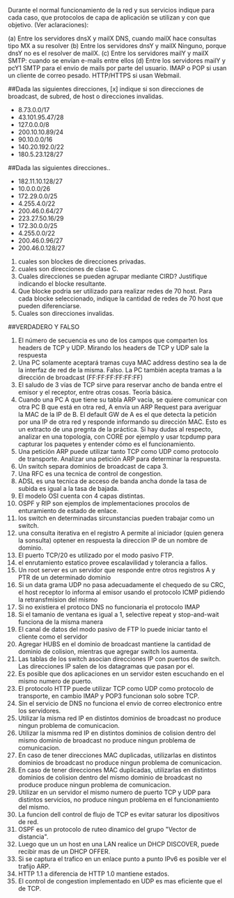 Durante el normal funcionamiento de la red y sus servicios indique para cada caso, que
protocolos de capa de aplicación se utilizan y con que objetivo. (Ver aclaraciones):

(a) Entre los servidores dnsX y mailX
    DNS, cuando mailX hace consultas tipo MX a su resolver
(b) Entre los servidores dnsY y mailX
    Ninguno, porque dnsY no es el resolver de mailX.
(c) Entre los servidores mailY y mailX
    SMTP: cuando se envían e-mails entre ellos
(d) Entre los servidores mailY y pcY1
    SMTP para el envío de mails por parte del usuario. IMAP o POP si usan un cliente de
  correo pesado. HTTP/HTTPS si usan Webmail.


##Dada las siguientes direcciones,
[x] indique si son direcciones de broadcast, de subred, de host o direcciones invalidas.

  * 8.73.0.0/17
  * 43.101.95.47/28
  * 127.0.0.0/8
  * 200.10.10.89/24
  * 90.10.0.0/16
  * 140.20.192.0/22
  * 180.5.23.128/27

##Dada las siguientes direcciones..

  * 182.11.10.128/27
  * 10.0.0.0/26
  * 172.29.0.0/25
  * 4.255.4.0/22
  * 200.46.0.64/27
  * 223.27.50.16/29
  * 172.30.0.0/25
  * 4.255.0.0/22
  * 200.46.0.96/27
  * 200.46.0.128/27

  1. cuales son blockes de direcciones privadas.
  1. cuales son direcciones de clase C.
  1. Cuales direcciones se pueden agrupar mediante CIRD? Justifique indicando el blocke resultante.
  1. Que blocke podria ser utilizado para realizar redes de 70 host. Para cada blocke seleccionado,
    indique la cantidad de redes de 70 host que pueden diferenciarse.
  1. Cuales son direcciones invalidas.

##VERDADERO Y FALSO
1. El número de secuencia es uno de los campos que comparten los headers de TCP y UDP.
Mirando los headers de TCP y UDP sale la respuesta
1. Una PC solamente aceptará tramas cuya MAC address destino sea la de la interfaz de red
de la misma.
Falso. La PC también acepta tramas a la dirección de broadcast (FF:FF:FF:FF:FF:FF)
1. El saludo de 3 vías de TCP sirve para reservar ancho de banda entre el emisor y el receptor,
entre otras cosas.
Teoría básica.
1. Cuando una PC A que tiene su tabla ARP vacía, se quiere comunicar con otra PC B que
está en otra red, A envía un ARP Request para averiguar la MAC de la IP de B. El default
GW de A es el que detecta la petición por una IP de otra red y responde informando su
dirección MAC.
Esto es un extracto de una pregnta de la práctica.
Si hay dudas al respecto, analizar en una topología, con CORE por ejemplo y usar tcpdump
para capturar los paquetes y entender cómo es el funcionamiento.
1. Una petición ARP puede utilizar tanto TCP como UDP como protocolo de transporte.
Analizar una petición ARP para determinar la respuesta.
1. Un switch separa dominios de broadcast de capa 3.
1. Una RFC es una tecnica de control de congestion.
1. ADSL es una tecnica de acceso de banda ancha donde la tasa de subida es igual a la tasa de bajada.
1. El modelo OSI cuenta con 4 capas distintas.
1. OSPF y RIP son ejemplos de implementaciones procolos de enturamiento de estado de enlace.
1. los switch en determinadas sircunstancias pueden trabajar como un switch.
1. una consulta iterativa en el registro A permite al iniciador (quien genera la sonsulta) optener en
respuesta la direccion IP de un nombre de dominio.
1. El puerto TCP/20 es utilizado por el modo pasivo FTP.
1. el enrutamiento estatico provee escalavilidad y tolerancia a fallos.
1. Un root server es un servidor que responde entre otros registros A y PTR de un determinado dominio
1. Si un data grama UDP no pasa adecuadamente el chequedo de su CRC, el host receptor lo informa al emisor
usando el protocolo ICMP pidiendo la retransfmision del mismo
1. Si no existiera el protoco DNS no funcionaria el protocolo IMAP
1. Si el tamanio de ventana es igual a 1, selective repeat y stop-and-wait funciona de la misma manera
1. El canal de datos del modo pasivo de FTP lo puede iniciar tanto el cliente como el servidor
1. Agregar HUBS en el dominio de broadcast mantiene la cantidad de dominio de colision, mientras
que agregar switch los aumenta.
1. Las tablas de los switch asocian direcciones IP con puertos de switch. Las direcciones IP salen
de los datagramas que pasan por el.
1. Es posible que dos aplicaciones en un servidor esten escuchando en el mismo numero de puerto.
1. El protocolo HTTP puede utilizar TCP como UDP como protocolo de transporte, en cambio IMAP y POP3
funcionan solo sobre TCP.
1. Sin el servicio de DNS  no funciona el envio de correo electronico entre los servidores.
1. Utilizar la misma red IP en distintos dominios de broadcast  no produce ningun problema de comunicacion.
1. Utilizar la mismma red IP en distintos dominios de colision dentro del mismo dominio de broadcast
no produce ningun problema de comunicacion.
1. En caso de tener direcciones MAC duplicadas, utilizarlas en distintos dominios de broadcast no produce 
ningun problema de comunicacion.
1. En caso de tener direcciones MAC duplicadas, utilizarlas en distintos dominios de colision dentro del mismo
dominio de broadcast no produce produce ningun problema de comunicacion.
1. Utilizar en un servidor el mismo numero de puerto TCP y UDP para distintos servicios, no produce ningun problema
en el funcionamiento del mismo.
1. La funcion dell control de flujo de TCP es evitar saturar los dipositivos de red.
1. OSPF es un protocolo de ruteo dinamico del grupo "Vector de distancia".
1. Luego que un un host en una LAN realice un DHCP DISCOVER, puede recibir mas de un DHCP OFFER.
1. Si se captura el trafico en un enlace punto a punto IPv6 es posible ver el trafijo ARP.
1. HTTP 1.1 a diferencia de HTTP 1.0 mantiene estados.
1. El control de congestion implementado en UDP es mas eficiente que el de TCP.
